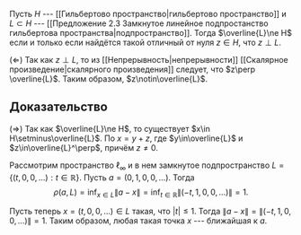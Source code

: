 Пусть $H$ --- [[Гильбертово пространство|гильбертово пространство]] и $L\subset H$ --- [[Предложение 2.3 Замкнутое линейное подпростанство гильбертова пространства|подпространство]].
Тогда $\overline{L}\ne H$ если и только если найдётся такой отличный от нуля $z\in H$, что $z\perp L$.

($\Leftarrow$) Так как $z\perp L$, то из [[Непрерывность|непрерывности]] [[Скалярное произведение|скалярного произведения]] следует, что $z\perp \overline{L}$. 
Таким образом, $z\notin\overline{L}$.
## Доказательство
($\Rightarrow$) Так как $\overline{L}\ne H$, то существует $x\in H\setminus\overline{L}$. 
По $x=y+z$, где $y\in\overline{L}$ и $z\in\overline{L}^\perp$, причём $z\ne 0$.

Рассмотрим пространство $\ell_\infty$ и в нем замкнутое подпространство $L=\left\lbrace (t,0,0,\ldots) : t\in\mathbb{R} \right\rbrace$. 
Пусть $a=(0,1,0,0,\ldots)$. 
Тогда $$\rho(a,L)=\inf_{x\in L}\lVert a-x \rVert=\inf_{t\in\mathbb{R}}\lVert (-t,1,0,0,\ldots) \rVert=1.$$

Пусть теперь $x=(t,0,0,\ldots)\in L$ такая, что $\lvert t \rvert\leqslant 1$. 
Тогда $\lVert a-x \rVert=\lVert (-t,1,0,0,\ldots) \rVert=1$. 
Таким образом, любая такая точка $x$ --- ближайшая к $a$.